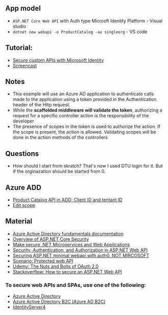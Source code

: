 ## App model
- `ASP.NET Core Web API` with Auth type Microsft Identity Platform  - Visual studio
- `dotnet new webapi -o ProductCatalog -au singleorg` - VS code

## Tutorial:
- [Secure custom APIs with Microsoft Identity](https://docs.microsoft.com/en-us/learn/modules/identity-secure-custom-api/)
- [Screencast](https://www.youtube.com/watch?v=gXb6t3gjnOA)



## Notes
- This example will use an Azure AD application to authenticate calls made to the application using a token provided in the Authentication header of the Http request.
- While the **scaffolded middleware will validate the token**, authorizing a request for a specific controller action is the responsibility of the developer
- The presence of scopes in the token is used to authorize the action. If the scope is present, the action is allowed. Validating scopes will be done in the action methods of the controllers 



## Questions
- How should I start from skratch? That's now I used DTU login for it. But if the orginazation should be started from 0. 


## Azure ADD
- [Product Catalog API in ADD: Client ID and tentant ID](https://aad.portal.azure.com/#blade/Microsoft_AAD_RegisteredApps/ApplicationMenuBlade/Overview/quickStartType//sourceType/Microsoft_AAD_IAM/appId/cd57c94f-4332-4b49-9400-25bf0eb25e1c/objectId/8c1cec41-23ee-4508-9505-e51418c59fb0/isMSAApp//defaultBlade/Overview/appSignInAudience/AzureADMyOrg/servicePrincipalCreated/true)
- [Edit scope](https://aad.portal.azure.com/#blade/Microsoft_AAD_RegisteredApps/ApplicationMenuBlade/ProtectAnAPI/quickStartType//sourceType/Microsoft_AAD_IAM/appId/cd57c94f-4332-4b49-9400-25bf0eb25e1c/objectId/8c1cec41-23ee-4508-9505-e51418c59fb0/isMSAApp//defaultBlade/Overview/appSignInAudience/AzureADMyOrg/servicePrincipalCreated/true)






## Material 
- [Azure Active Directory fundamentals documentation](https://docs.microsoft.com/en-us/azure/active-directory/fundamentals/)
- [Overview of ASP.NET Core Security](https://docs.microsoft.com/en-us/aspnet/core/security/?view=aspnetcore-6.0)
- [Make secure .NET Microservices and Web Applications](https://docs.microsoft.com/en-us/dotnet/architecture/microservices/secure-net-microservices-web-applications/)
- [Security, Authentication, and Authorization in ASP.NET Web API](https://docs.microsoft.com/en-us/aspnet/web-api/overview/security/)
- [Securing ASP.NET minimal webapi with auth0. NOT MIRCOSOFT](https://auth0.com/blog/securing-aspnet-minimal-webapis-with-auth0/)
- [Scenario: Protected web API](https://docs.microsoft.com/en-us/azure/active-directory/develop/scenario-protected-web-api-overview)
- [Udemy: The Nuts and Bolts of OAuth 2.0](https://www.udemy.com/course/oauth-2-simplified/?referralCode=B04F59AED67B8DA74FA7)
- [Stackoverflow: How to secure an ASP.NET Web API](https://stackoverflow.com/questions/11775594/how-to-secure-an-asp-net-web-api)

### To secure web APIs and SPAs, use one of the following:
- [Azure Active Directory](https://docs.microsoft.com/en-us/azure/api-management/api-management-howto-protect-backend-with-aad)
- [Azure Active Directory B2C (Azure AD B2C)](https://docs.microsoft.com/en-us/azure/active-directory-b2c/active-directory-b2c-custom-rest-api-netfw)
- [IdentityServer4](https://identityserver.io/)
